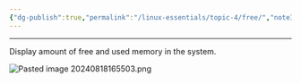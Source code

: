```yaml
---
{"dg-publish":true,"permalink":"/linux-essentials/topic-4/free/","noteIcon":"1"}
---
```


---
Display amount of free and used memory in the system.

![Pasted image 20240818165503.png](/img/user/Linux%20Essentials/Topic%204/Topic4%20reference%20images/Pasted%20image%2020240818165503.png)
